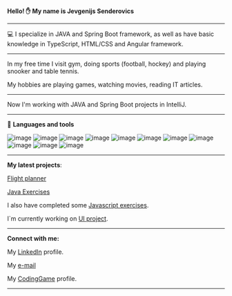 **Hello! :raised_hand: My name is Jevgenijs Senderovics**
_____________________________________________________

:computer: I specialize in JAVA and Spring Boot framework, as well as have basic knowledge in TypeScript, HTML/CSS and Angular framework.
_____________________________________________________

In my free time I visit gym, doing sports (football, hockey) and playing snooker and table tennis.

My hobbies are playing games, watching movies, reading IT articles.
_____________________________________________________

Now I'm working with JAVA and Spring Boot projects in IntelliJ.
_____________________________________________________

🧰 **Languages and tools**

![image](https://user-images.githubusercontent.com/94042617/165047870-015eab32-1617-4284-bd07-944686ca8d6c.png)
![image](https://user-images.githubusercontent.com/94042617/165047942-ff3e6364-5f52-4a77-a338-43d043108285.png)
![image](https://user-images.githubusercontent.com/94042617/165048039-df543254-afa6-4960-8bb2-7e1b51a8715b.png)
![image](https://user-images.githubusercontent.com/94042617/165048188-b5296587-25a3-42c0-9b7b-c7dafd13006a.png)
![image](https://user-images.githubusercontent.com/94042617/165048283-ba50a1cc-38a3-4579-9383-f4feac754e8d.png)
![image](https://user-images.githubusercontent.com/94042617/165048378-cea8c4fd-ecf7-4f9d-9c6e-f3fb7e0ba191.png)
![image](https://user-images.githubusercontent.com/94042617/165048489-a0aafebe-95a5-40bd-bcf5-bb6a4e5f97ad.png)
![image](https://user-images.githubusercontent.com/94042617/165048551-2e7143b6-c0a4-4dc2-8f40-4f890f91b9aa.png)
![image](https://user-images.githubusercontent.com/94042617/165048661-e1180401-a5d1-4b31-b738-6c0222126364.png)
![image](https://lh3.googleusercontent.com/v_bN4wSYKVT8ZX4y7SqTxfD-eFtfL4Df5puacRU3wDu9JX9kNM9OK3XmplVuJK4q-yhr-r0d-3z3shp8GVc0iYY1=w128-h128-e365-rj-sc0x00ffffff)
![image](https://user-images.githubusercontent.com/94042617/165053281-541ffb6d-d8dc-4bfa-8c1f-71afba4fbc9a.png)

_____________________________________________________

**My latest projects**:

[Flight planner](https://github.com/Eugenio36/flight-planner)

[Java Exercises](https://github.com/Eugenio36/codelex-exercises)

I also have completed some [Javascript exercises](https://github.com/Eugenio36/JavaScript-exercises).

I`m currently working on [UI project](https://github.com/Eugenio36/front-end-with-angular-cli).
_____________________________________________________

**Connect with me:**

My [LinkedIn](https://www.linkedin.com/in/jevgenijs-senderovics/) profile.

My [e-mail](evgzlk@gmail.com) 

My [CodingGame](https://www.codingame.com/profile/c6fe751ec19479322d7ff482bccc846b2805674) profile.
_____________________________________________________

